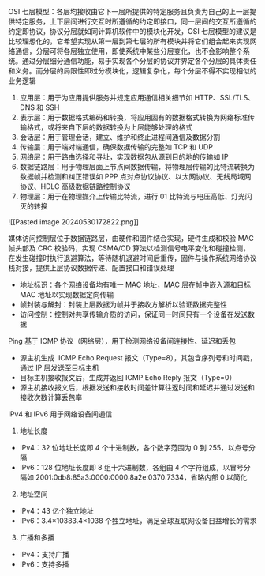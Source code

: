 OSI 七层模型：各层均接收由它下一层所提供的特定服务且负责为自己的上一层提供特定服务，上下层间进行交互时所遵循的约定即接口，同一层间的交互所遵循的约定即协议，协议分层就如同计算机软件中的模块化开发，OSI 七层模型的建议是比较理想化的，它希望实现从第一层到第七层的所有模块并将它们组合起来实现网络通信，分层可将各层独立使用，即使系统中某些分层变化，也不会影响整个系统。通过分层细分通信功能，易于实现各个分层的协议并界定各个分层的具体责任和义务。而分层的局限性即过分模块化，逻辑复杂化，每个分层不得不实现相似的业务逻辑

1. 应用层：用于为应用提供服务并规定应用通信相关细节如 HTTP、SSL/TLS、DNS 和 SSH
2. 表示层：用于数据格式编码和转换，将应用固有的数据格式转换为网络标准传输格式，或将来自下层的数据转换为上层能够处理的格式
3. 会话层：用于管理会话，建立、维护和终止进程间通信及数据分割
4. 传输层：用于端对端通信，确保数据传输的完整如 TCP 和 UDP
5. 网络层：用于路由选择和寻址，实现数据包从源到目的地的传输如 IP
6. 数据链路层：用于物理层面上节点间数据传输，将物理层传输的比特流转换为数据帧并检测和纠正错误如 PPP 点对点协议协议、以太网协议、无线局域网协议、HDLC 高级数据链路控制协议
7. 物理层：用于在物理媒介上传输比特流，进行 01 比特流与电压高低、灯光闪灭的转换

![[Pasted image 20240530172822.png]]

媒体访问控制层位于数据链路层，由硬件和固件结合实现，硬件生成和校验 MAC 帧头部及 CRC 校验码，实现 CSMA/CD 算法以检测信号电平变化和碰撞检测，在发生碰撞时执行退避算法，等待随机退避时间后重传，固件与操作系统网络协议栈对接，提供上层协议数据传递、配置接口和错误处理

- 地址标识：各个网络设备均有唯一 MAC 地址，MAC 层在帧中嵌入源和目标 MAC 地址以实现数据定向传输
- 帧封装与解封：封装上层数据为帧并于接收方解析以验证数据完整性
- 访问控制：控制对共享传输介质的访问，保证同一时间只有一个设备在发送数据

Ping 基于 ICMP 协议（网络层），用于检测网络设备间连接性、延迟和丢包

* 源主机生成  ICMP Echo Request 报文（Type=8），其包含序列号和时间戳，通过 IP 层发送至目标主机
* 目标主机接收报文后，生成并返回 ICMP Echo Reply 报文（Type=0）
* 源主机接收报文后，根据发送和接收时间差计算往返时间和延迟并通过发送和接收次数计算丢包率

IPv4 和 IPv6 用于网络设备间通信

1. 地址长度

- IPv4：32 位地址长度即 4 个十进制数，各个数字范围为 0 到 255，以点号分隔
- IPv6：128 位地址长度即 8 组十六进制数，各组由 4 个字符组成，以冒号分隔如 2001:0db8:85a3:0000:0000:8a2e:0370:7334，省略内部 0 以简化

2. 地址空间

- IPv4：43 亿个独立地址
- IPv6：3.4×10383.4×1038 个独立地址，满足全球互联网设备日益增长的需求

3. 广播和多播

- IPv4：支持广播
- IPv6：支持多播



